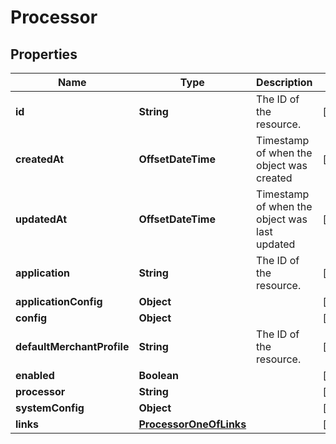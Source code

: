 

# Processor


## Properties

| Name | Type | Description | Notes |
|------------ | ------------- | ------------- | -------------|
|**id** | **String** | The ID of the resource. |  [optional] |
|**createdAt** | **OffsetDateTime** | Timestamp of when the object was created |  [optional] |
|**updatedAt** | **OffsetDateTime** | Timestamp of when the object was last updated |  [optional] |
|**application** | **String** | The ID of the resource. |  [optional] |
|**applicationConfig** | **Object** |  |  [optional] |
|**config** | **Object** |  |  [optional] |
|**defaultMerchantProfile** | **String** | The ID of the resource. |  [optional] |
|**enabled** | **Boolean** |  |  [optional] |
|**processor** | **String** |  |  [optional] |
|**systemConfig** | **Object** |  |  [optional] |
|**links** | [**ProcessorOneOfLinks**](ProcessorOneOfLinks.md) |  |  [optional] |



